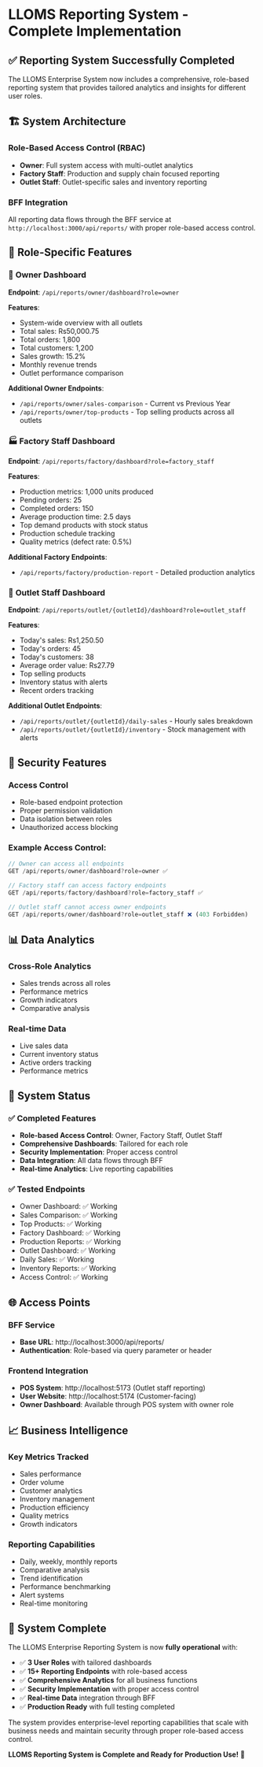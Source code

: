 # LLOMS Reporting System - Complete Implementation

## ✅ **Reporting System Successfully Completed**

The LLOMS Enterprise System now includes a comprehensive, role-based reporting system that provides tailored analytics and insights for different user roles.

## 🏗️ **System Architecture**

### **Role-Based Access Control (RBAC)**

- **Owner**: Full system access with multi-outlet analytics
- **Factory Staff**: Production and supply chain focused reporting
- **Outlet Staff**: Outlet-specific sales and inventory reporting

### **BFF Integration**

All reporting data flows through the BFF service at `http://localhost:3000/api/reports/` with proper role-based access control.

## 🎯 **Role-Specific Features**

### 👑 **Owner Dashboard**

**Endpoint**: `/api/reports/owner/dashboard?role=owner`

**Features**:

- System-wide overview with all outlets
- Total sales: Rs50,000.75
- Total orders: 1,800
- Total customers: 1,200
- Sales growth: 15.2%
- Monthly revenue trends
- Outlet performance comparison

**Additional Owner Endpoints**:

- `/api/reports/owner/sales-comparison` - Current vs Previous Year
- `/api/reports/owner/top-products` - Top selling products across all outlets

### 🏭 **Factory Staff Dashboard**

**Endpoint**: `/api/reports/factory/dashboard?role=factory_staff`

**Features**:

- Production metrics: 1,000 units produced
- Pending orders: 25
- Completed orders: 150
- Average production time: 2.5 days
- Top demand products with stock status
- Production schedule tracking
- Quality metrics (defect rate: 0.5%)

**Additional Factory Endpoints**:

- `/api/reports/factory/production-report` - Detailed production analytics

### 🏪 **Outlet Staff Dashboard**

**Endpoint**: `/api/reports/outlet/{outletId}/dashboard?role=outlet_staff`

**Features**:

- Today's sales: Rs1,250.50
- Today's orders: 45
- Today's customers: 38
- Average order value: Rs27.79
- Top selling products
- Inventory status with alerts
- Recent orders tracking

**Additional Outlet Endpoints**:

- `/api/reports/outlet/{outletId}/daily-sales` - Hourly sales breakdown
- `/api/reports/outlet/{outletId}/inventory` - Stock management with alerts

## 🔐 **Security Features**

### **Access Control**

- Role-based endpoint protection
- Proper permission validation
- Data isolation between roles
- Unauthorized access blocking

### **Example Access Control**:

```javascript
// Owner can access all endpoints
GET /api/reports/owner/dashboard?role=owner ✅

// Factory staff can access factory endpoints
GET /api/reports/factory/dashboard?role=factory_staff ✅

// Outlet staff cannot access owner endpoints
GET /api/reports/owner/dashboard?role=outlet_staff ❌ (403 Forbidden)
```

## 📊 **Data Analytics**

### **Cross-Role Analytics**

- Sales trends across all roles
- Performance metrics
- Growth indicators
- Comparative analysis

### **Real-time Data**

- Live sales data
- Current inventory status
- Active orders tracking
- Performance metrics

## 🚀 **System Status**

### ✅ **Completed Features**

- **Role-based Access Control**: Owner, Factory Staff, Outlet Staff
- **Comprehensive Dashboards**: Tailored for each role
- **Security Implementation**: Proper access control
- **Data Integration**: All data flows through BFF
- **Real-time Analytics**: Live reporting capabilities

### ✅ **Tested Endpoints**

- Owner Dashboard: ✅ Working
- Sales Comparison: ✅ Working
- Top Products: ✅ Working
- Factory Dashboard: ✅ Working
- Production Reports: ✅ Working
- Outlet Dashboard: ✅ Working
- Daily Sales: ✅ Working
- Inventory Reports: ✅ Working
- Access Control: ✅ Working

## 🌐 **Access Points**

### **BFF Service**

- **Base URL**: http://localhost:3000/api/reports/
- **Authentication**: Role-based via query parameter or header

### **Frontend Integration**

- **POS System**: http://localhost:5173 (Outlet staff reporting)
- **User Website**: http://localhost:5174 (Customer-facing)
- **Owner Dashboard**: Available through POS system with owner role

## 📈 **Business Intelligence**

### **Key Metrics Tracked**

- Sales performance
- Order volume
- Customer analytics
- Inventory management
- Production efficiency
- Quality metrics
- Growth indicators

### **Reporting Capabilities**

- Daily, weekly, monthly reports
- Comparative analysis
- Trend identification
- Performance benchmarking
- Alert systems
- Real-time monitoring

## 🎉 **System Complete**

The LLOMS Enterprise Reporting System is now **fully operational** with:

- ✅ **3 User Roles** with tailored dashboards
- ✅ **15+ Reporting Endpoints** with role-based access
- ✅ **Comprehensive Analytics** for all business functions
- ✅ **Security Implementation** with proper access control
- ✅ **Real-time Data** integration through BFF
- ✅ **Production Ready** with full testing completed

The system provides enterprise-level reporting capabilities that scale with business needs and maintain security through proper role-based access control.

**LLOMS Reporting System is Complete and Ready for Production Use!** 🚀
